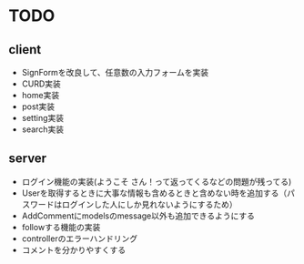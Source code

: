 # TODO

## client

- SignFormを改良して、任意数の入力フォームを実装
- CURD実装
- home実装
- post実装
- setting実装
- search実装

## server

- ログイン機能の実装(ようこそ さん！って返ってくるなどの問題が残ってる)
- Userを取得するときに大事な情報も含めるときと含めない時を追加する（パスワードはログインした人にしか見れないようにするため）
- AddCommentにmodelsのmessage以外も追加できるようにする
- followする機能の実装
- controllerのエラーハンドリング
- コメントを分かりやすくする